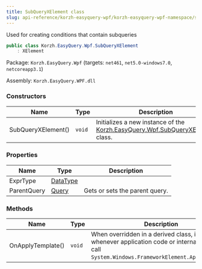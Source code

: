 ```yaml
---
title: SubQueryXElement class
slug: api-reference/korzh-easyquery-wpf/korzh-easyquery-wpf-namespace/subqueryxelement-class
---
```



Used for creating conditions that contain subqueries
```csharp
public class Korzh.EasyQuery.Wpf.SubQueryXElement
    : XElement

```
Package: `Korzh.EasyQuery.Wpf` (targets: `net461`, `net5.0-windows7.0`, `netcoreapp3.1`)

Assembly: `Korzh.EasyQuery.WPF.dll`

### Constructors

| Name | Type | Description | 
| --- | --- | --- | 
| SubQueryXElement() | `void` | Initializes a new instance of the [Korzh.EasyQuery.Wpf.SubQueryXElement](/api-reference/korzh-easyquery-wpf/korzh-easyquery-wpf-namespace/subqueryxelement-class) class. | 


### Properties

| Name | Type | Description | 
| --- | --- | --- | 
| ExprType | [DataType](/api-reference/easydata-core/easydata-namespace/datatype-enum) |  | 
| ParentQuery | [Query](/api-reference/korzh-easyquery/korzh-easyquery-namespace/query-class) | Gets or sets the parent query. | 


### Methods

| Name | Type | Description | 
| --- | --- | --- | 
| OnApplyTemplate() | `void` | When overridden in a derived class, is invoked whenever application code or internal processes call `System.Windows.FrameworkElement.ApplyTemplate`. |